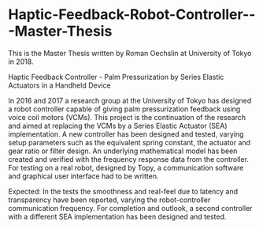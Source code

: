 # Haptic-Feedback-Robot-Controller---Master-Thesis
This is the Master Thesis written by Roman Oechslin at University of Tokyo in 2018.

Haptic Feedback Controller - Palm Pressurization by Series Elastic Actuators in a Handheld Device

In 2016 and 2017 a research group at the University of Tokyo has designed a robot controller capable of giving palm pressurization feedback using voice coil motors (VCMs).
This project is the continuation of the research and aimed at replacing the VCMs by a Series Elastic Actuator (SEA) implementation.
A new controller has been designed and tested, varying setup parameters such as the equivalent spring constant, the actuator and gear ratio or filter design.
An underlying mathematical model has been created and verified with the frequency response data from the controller.
For testing on a real robot, designed by Topy, a communication software and graphical user interface had to be written. 

Expected:
In the tests the smoothness and real-feel due to latency and transparency have been reported, varying the robot-controller communication frequency.
For completion and outlook, a second controller with a different SEA implementation has been designed and tested.
